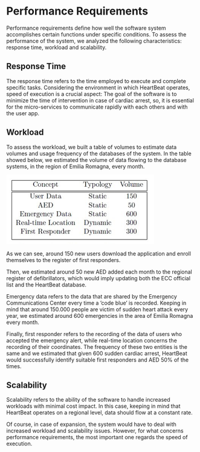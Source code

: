 # Performance Requirements

Performance requirements define how well the software system accomplishes certain functions under specific conditions. 
To assess the performance of the system, we analyzed the following characteristics: response time, workload and scalability.

## Response Time

The response time refers to the time employed to execute and complete specific tasks. Considering the environment in which HeartBeat operates, speed of execution is a crucial aspect:
The goal of the software is to minimize the time of intervention in case of cardiac arrest, so, it is essential for the micro-services to communicate rapidly with each others and with the user app.

## Workload

To assess the workload, we built a table of volumes to estimate data volumes and usage frequency of the databases of the system. 
In the table showed below, we estimated the volume of data flowing to the database systems, in the region of Emilia Romagna, every month.

![Table of Volumes](volumes.jpg)

As we can see, around 150 new users download the application and enroll themselves to the register of first responders.

Then, we estimated around 50 new AED added each month to the regional register of defibrillators, which would imply updating both the ECC official list and the HeartBeat database.

Emergency data refers to the data that are shared by the Emergency Communications Center every time a ’code blue’ is recorded. Keeping in mind that around 150.000 people are victim of sudden heart attack every year, we estimated around 600 emergencies in the area of Emilia Romagna every month.

Finally, first responder refers to the recording of the data of users who accepted the emergency alert, while real-time location concerns the recording of their coordinates. 
The frequency of these two entities is the same and we estimated that given 600 sudden cardiac arrest, HeartBeat would successfully identify suitable first responders and AED 50% of the times.

## Scalability

Scalability refers to the ability of the software to handle increased workloads with minimal cost impact. In this case, keeping in mind that HeartBeat operates on a regional level, data should flow at a constant rate.

Of course, in case of expansion, the system would have to deal with increased workload and scalability issues. 
However, for what concerns performance requirements, the most important one regards the speed of execution.